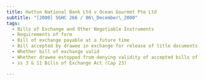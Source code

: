 ```yaml
---
title: Hatton National Bank Ltd v Ocean Gourmet Pte Ltd
subtitle: "[2000] SGHC 266 / 06\_December\_2000"
tags:
  - Bills of Exchange and Other Negotiable Instruments
  - Requirements of form
  - Bill of exchange payable at a future time
  - Bill accepted by drawee in exchange for release of title documents to goods
  - Whether bill of exchange valid
  - Whether drawee estopped from denying validity of accepted bills of exchange
  - ss 3 & 11 Bills of Exchange Act (Cap 23)

---
```


